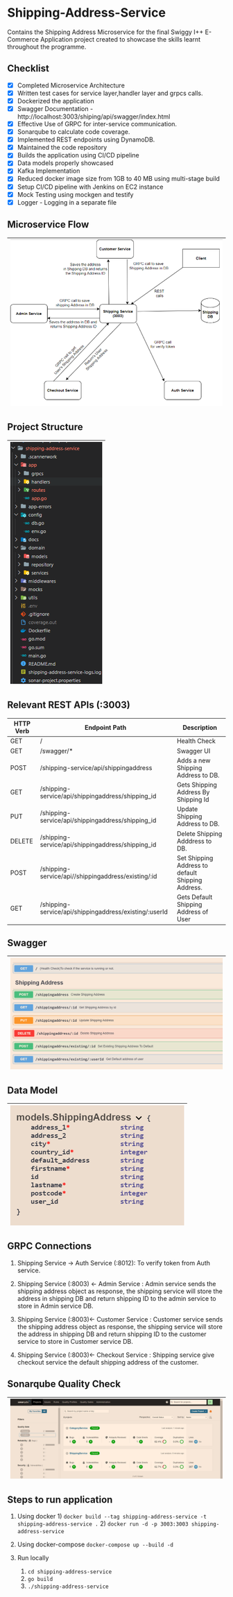 # Shipping-Address-Service

Contains the Shipping Address Microservice for the final Swiggy I++ E-Commerce Application project created to showcase the skills learnt throughout the programme.

## Checklist
- [x] Completed Microservice Architecture
- [x] Written test cases for service layer,handler layer and grpcs calls. 
- [x] Dockerized the application
- [x] Swagger Documentation - http://localhost:3003/shiping/api/swagger/index.html
- [x] Effective Use of GRPC for inter-service communication.
- [x] Sonarqube to calculate code coverage.
- [x] Implemented REST endpoints using DynamoDB.
- [x] Maintained the code repository
- [x] Builds the application using CI/CD pipeline
- [x] Data models properly showcased
- [x] Kafka Implementation
- [x] Reduced docker image size from 1GB to 40 MB using multi-stage build
- [x] Setup CI/CD pipeline with Jenkins on EC2 instance
- [x] Mock Testing using mockgen and testify
- [x] Logger - Logging in a separate file
## Microservice Flow

| ![Micro Service Flow](shipflow.png) |
| --- |
## Project Structure

| ![Folder Structure](shippingfolder.png) |
| --- |

## Relevant REST APIs (:3003)

| HTTP Verb  | Endpoint Path                                          |  Description                                       |
| ---------- | ------------------------------------------------------ | -------------------------------------------------- |
| GET        | /                                                      | Health Check                                       |
| GET        | /swagger/\*                                            | Swagger UI                                         |
| POST       | /shipping-service/api/shippingaddress                  | Adds a new Shipping Address to DB.                 |
| GET        | /shipping-service/api/shippingaddress/shipping_id      | Gets Shipping Address By Shipping Id         |
| PUT        | /shipping-service/api/shippingaddress/shipping_id      | Update Shipping Address to DB.                     |
| DELETE     | /shipping-service/api/shippingaddress/shipping_id      | Delete Shipping Adddress to DB.                    |
| POST       | /shipping-service/api//shippingaddress/existing/:id    | Set Shipping Address to default Shipping Address.  |
| GET        | /shipping-service/api/shippingaddress/existing/:userId | Gets Default Shipping Address of User              |

## Swagger 

| ![Shipping Service REST Swagger](shippingswagger.png) |
| ---------- |

## Data Model

| ![Shipping Address Model](shippingmodel.png) |
| ---------- |


## GRPC Connections

1. Shipping Service -> Auth Service (:8012): To verify token from Auth service.

2. Shipping Service (:8003) <- Admin Service : Admin service sends the shipping address object as response, the shipping service will store the address in shipping DB and return shipping ID to the admin service to store in Admin service DB.

3. Shipping Service (:8003)<- Customer Service : Customer service sends the shipping address object as response, the shipping service will store the address in shipping DB and return shipping ID to the customer service to store in Customer service DB.

4. Shipping Service (:8003)<- Checkout Service : Shipping service give checkout service the default shipping address of the customer.

## Sonarqube Quality Check

| ![Sonarqube Quality Dashboard](sonar.png) |
| ---------- |

## Steps to run application
1) Using docker
    1)
    `docker build --tag shipping-address-service -t shipping-address-service .`
    2) `docker run -d -p 3003:3003 shipping-address-service `
    

2) Using docker-compose
    `docker-compose up --build -d`


3) Run locally
    1) `cd shipping-address-service`
    2) `go build`
    3) `./shipping-address-service`

